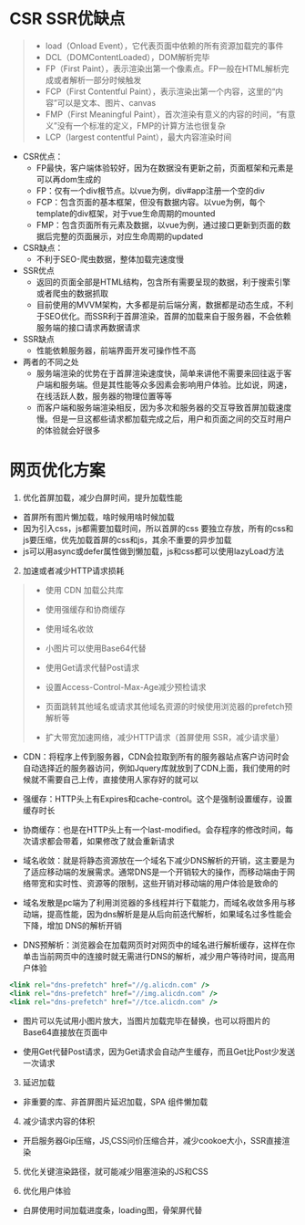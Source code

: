 # CSR SSR优缺点

> - load（Onload Event），它代表页面中依赖的所有资源加载完的事件
> - DCL（DOMContentLoaded），DOM解析完毕
> - FP（First Paint），表示渲染出第一个像素点。FP一般在HTML解析完成或者解析一部分时候触发
> - FCP（First Contentful Paint），表示渲染出第一个内容，这里的“内容”可以是文本、图片、canvas
> - FMP（First Meaningful Paint），首次渲染有意义的内容的时间，“有意义”没有一个标准的定义，FMP的计算方法也很复杂
> - LCP（largest contentful Paint），最大内容渲染时间

- CSR优点：
  - FP最快，客户端体验较好，因为在数据没有更新之前，页面框架和元素是可以再dom生成的
  - FP：仅有一个div根节点。以vue为例，div#app注册一个空的div
  - FCP：包含页面的基本框架，但没有数据内容。以vue为例，每个template的div框架，对于vue生命周期的mounted
  - FMP：包含页面所有元素及数据，以vue为例，通过接口更新到页面的数据后完整的页面展示，对应生命周期的updated
- CSR缺点：
  - 不利于SEO-爬虫数据，整体加载完速度慢
- SSR优点
  - 返回的页面全部是HTML结构，包含所有需要呈现的数据，利于搜索引擎或者爬虫的数据抓取
  - 目前使用的MVVM架构，大多都是前后端分离，数据都是动态生成，不利于SEO优化。而SSR利于首屏渲染，首屏的加载来自于服务器，不会依赖服务端的接口请求再数据请求
- SSR缺点
  - 性能依赖服务器，前端界面开发可操作性不高
- 两者的不同之处
  - 服务端渲染的优势在于首屏渲染速度快，简单来讲他不需要来回往返于客户端和服务端。但是其性能等众多因素会影响用户体验。比如说，网速，在线活跃人数，服务器的物理位置等等
  - 而客户端和服务端渲染相反，因为多次和服务器的交互导致首屏加载速度慢。但是一旦这都些请求都加载完成之后，用户和页面之间的交互时用户的体验就会好很多

# 网页优化方案

1. 优化首屏加载，减少白屏时间，提升加载性能

- 首屏所有图片懒加载，啥时候用啥时候加载
- 因为引入css，js都需要加载时间，所以首屏的css 要独立存放，所有的css和js要压缩，优先加载首屏的css和js，其余不重要的异步加载
- js可以用async或defer属性做到懒加载，js和css都可以使用lazyLoad方法

2. 加速或者减少HTTP请求损耗

> - 使用 CDN 加载公共库
>
> - 使用强缓存和协商缓存
> - 使用域名收敛
> - 小图片可以使用Base64代替
> - 使用Get请求代替Post请求
> - 设置Access-Control-Max-Age减少预检请求
> - 页面跳转其他域名或请求其他域名资源的时候使用浏览器的prefetch预解析等
> - 扩大带宽加速网络，减少HTTP请求（首屏使用 SSR，减少请求量）

- CDN：将程序上传到服务器，CDN会拉取到所有的服务器站点客户访问时会自动选择近的服务器访问，例如Jquery库就放到了CDN上面，我们使用的时候就不需要自己上传，直接使用人家存好的就可以

- 强缓存：HTTP头上有Expires和cache-control。这个是强制设置缓存，设置缓存时长

- 协商缓存：也是在HTTP头上有一个last-modified。会存程序的修改时间，每次请求都会带着，如果修改了就会重新请求

- 域名收敛：就是将静态资源放在一个域名下减少DNS解析的开销，这主要是为了适应移动端的发展需求。通常DNS是一个开销较大的操作，而移动端由于网络带宽和实时性、资源等的限制，这些开销对移动端的用户体验是致命的

- 域名发散是pc端为了利用浏览器的多线程并行下载能力，而域名收敛多用与移动端，提高性能，因为dns解析是是从后向前迭代解析，如果域名过多性能会下降，增加 DNS的解析开销

- DNS预解析：浏览器会在加载网页时对网页中的域名进行解析缓存，这样在你单击当前网页中的连接时就无需进行DNS的解析，减少用户等待时间，提高用户体验

 ``` jsx
 <link rel="dns-prefetch" href="//g.alicdn.com" />
 <link rel="dns-prefetch" href="//img.alicdn.com" />
 <link rel="dns-prefetch" href="//tce.alicdn.com" />
 ```

- 图片可以先试用小图片放大，当图片加载完毕在替换，也可以将图片的Base64直接放在页面中

- 使用Get代替Post请求，因为Get请求会自动产生缓存，而且Get比Post少发送一次请求

3. 延迟加载

- 非重要的库、非首屏图片延迟加载，SPA 组件懒加载

4. 减少请求内容的体积

- 开启服务器Gip压缩，JS,CSS问价压缩合并，减少cookoe大小，SSR直接渲染

5. 优化关键渲染路径，就可能减少阻塞渲染的JS和CSS

6. 优化用户体验

- 白屏使用时间加载进度条，loading图，骨架屏代替